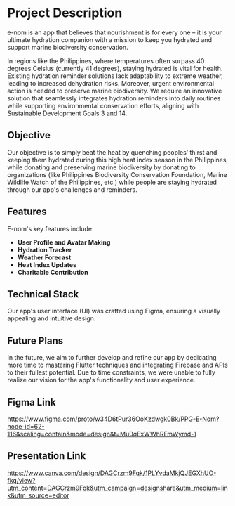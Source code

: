 # Project Description
e-nom is an app that believes that  nourishment is for every one – it is your ultimate hydration companion with a mission to keep you hydrated and support marine biodiversity conservation.

In regions like the Philippines, where temperatures often surpass 40 degrees Celsius (currently 41 degrees), staying hydrated is vital for health. Existing hydration reminder solutions lack adaptability to extreme weather, leading to increased dehydration risks. Moreover, urgent environmental action is needed to preserve marine biodiversity. We require an innovative solution that seamlessly integrates hydration reminders into daily routines while supporting environmental conservation efforts, aligning with Sustainable Development Goals 3 and 14.

## Objective
Our objective is to simply beat the heat by quenching peoples’ thirst and keeping them hydrated during this high heat index season in the Philippines, while donating and preserving marine biodiversity by donating to organizations (like Philippines Biodiversity Conservation Foundation, Marine Wildlife Watch of the Philippines, etc.) while people are staying hydrated through our app's challenges and reminders. 

## Features

E-nom's key features include:

- **User Profile and Avatar Making**
- **Hydration Tracker** 
- **Weather Forecast** 
- **Heat Index Updates** 
- **Charitable Contribution** 

## Technical Stack

Our app's user interface (UI) was crafted using Figma, ensuring a visually appealing and intuitive design. 

## Future Plans

In the future, we aim to further develop and refine our app by dedicating more time to mastering Flutter techniques and integrating Firebase and APIs to their fullest potential. Due to time constraints, we were unable to fully realize our vision for the app's functionality and user experience. 

## Figma Link

https://www.figma.com/proto/w34D6tPur36OoKzdwgk0Bk/PPG-E-Nom?node-id=62-116&scaling=contain&mode=design&t=Mu0qExWWhRFmWymd-1

## Presentation Link
https://www.canva.com/design/DAGCrzm9Fqk/1PLYvdaMkjQJEGXhUO-fkg/view?utm_content=DAGCrzm9Fqk&utm_campaign=designshare&utm_medium=link&utm_source=editor
